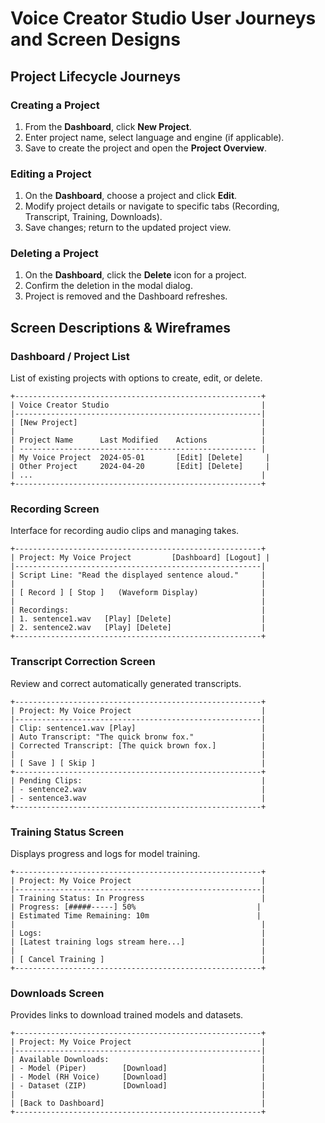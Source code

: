 # Voice Creator Studio User Journeys and Screen Designs

## Project Lifecycle Journeys

### Creating a Project
1. From the **Dashboard**, click **New Project**.
2. Enter project name, select language and engine (if applicable).
3. Save to create the project and open the **Project Overview**.

### Editing a Project
1. On the **Dashboard**, choose a project and click **Edit**.
2. Modify project details or navigate to specific tabs (Recording, Transcript, Training, Downloads).
3. Save changes; return to the updated project view.

### Deleting a Project
1. On the **Dashboard**, click the **Delete** icon for a project.
2. Confirm the deletion in the modal dialog.
3. Project is removed and the Dashboard refreshes.

## Screen Descriptions & Wireframes

### Dashboard / Project List
List of existing projects with options to create, edit, or delete.

```
+-------------------------------------------------------+
| Voice Creator Studio                                  |
|-------------------------------------------------------|
| [New Project]                                         |
|                                                       |
| Project Name      Last Modified    Actions            |
| ----------------------------------------------------- |
| My Voice Project  2024-05-01       [Edit] [Delete]     |
| Other Project     2024-04-20       [Edit] [Delete]     |
| ...                                                   |
+-------------------------------------------------------+
```

### Recording Screen
Interface for recording audio clips and managing takes.

```
+-------------------------------------------------------+
| Project: My Voice Project         [Dashboard] [Logout] |
|-------------------------------------------------------|
| Script Line: "Read the displayed sentence aloud."     |
|                                                       |
| [ Record ] [ Stop ]   (Waveform Display)              |
|                                                       |
| Recordings:                                           |
| 1. sentence1.wav   [Play] [Delete]                    |
| 2. sentence2.wav   [Play] [Delete]                    |
+-------------------------------------------------------+
```

### Transcript Correction Screen
Review and correct automatically generated transcripts.

```
+-------------------------------------------------------+
| Project: My Voice Project                             |
|-------------------------------------------------------|
| Clip: sentence1.wav [Play]                            |
| Auto Transcript: "The quick bronw fox."               |
| Corrected Transcript: [The quick brown fox.]          |
|                                                       |
| [ Save ] [ Skip ]                                     |
+-------------------------------------------------------+
| Pending Clips:                                        |
| - sentence2.wav                                       |
| - sentence3.wav                                       |
+-------------------------------------------------------+
```

### Training Status Screen
Displays progress and logs for model training.

```
+-------------------------------------------------------+
| Project: My Voice Project                             |
|-------------------------------------------------------|
| Training Status: In Progress                          |
| Progress: [#####-----] 50%                           |
| Estimated Time Remaining: 10m                        |
|                                                       |
| Logs:                                                 |
| [Latest training logs stream here...]                 |
|                                                       |
| [ Cancel Training ]                                   |
+-------------------------------------------------------+
```

### Downloads Screen
Provides links to download trained models and datasets.

```
+-------------------------------------------------------+
| Project: My Voice Project                             |
|-------------------------------------------------------|
| Available Downloads:                                  |
| - Model (Piper)        [Download]                     |
| - Model (RH Voice)     [Download]                     |
| - Dataset (ZIP)        [Download]                     |
|                                                       |
| [Back to Dashboard]                                   |
+-------------------------------------------------------+
```

